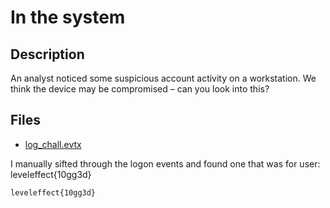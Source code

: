 # In the system

## Description

An analyst noticed some suspicious account activity on a workstation. We think the device may be compromised – can you look into this?

## Files

* [log_chall.evtx](files/log_chall.evtx)



I manually sifted through the logon events and found one that was for user: leveleffect{10gg3d}



```
leveleffect{10gg3d}
```





